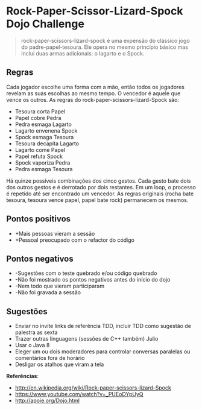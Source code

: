 Rock-Paper-Scissor-Lizard-Spock Dojo Challenge
==============================================

>rock-paper-scissors-lizard-spock é uma expensão do clássico jogo do padre-papel-tesoura. Ele opera no mesmo princípio básico mas inclui duas armas adicionais: o lagarto e o Spock.

Regras
----------------

Cada jogador escolhe uma forma com a mão, então todos os jogadores revelam as suas escolhas ao mesmo tempo. O vencedor é aquele que vence os outros. As regras do rock-paper-scissors-lizard-Spock são:

- Tesoura corta Papel
- Papel cobre Pedra
- Pedra esmaga Lagarto
- Lagarto envenena Spock
- Spock esmaga Tesoura
- Tesoura decapita Lagarto
- Lagarto come Papel
- Papel refuta Spock
- Spock vaporiza Pedra
- Pedra esmaga Tesoura

Há quinze possíveis combinações dos cinco gestos. Cada gesto bate dois dos outros gestos e é derrotado por dois restantes. Em um loop, o processo é repetido até ser encontrado um vencedor. As regras originais (rocha bate tesoura, tesoura vence papel, papel bate rock) permanecem os mesmos.

Pontos positivos
----------------
* +Mais pessoas vieram a sessão
* +Pessoal preocupado com o refactor do código

Pontos negativos
----------------
* -Sugestões com o teste quebrado e/ou código quebrado
* -Não foi mostrado os pontos negativos antes do início do dojo
* -Nem todo que vieram participaram
* -Não foi gravada a sessão

Sugestões
---------
* Enviar no invite links de referência TDD, incluir TDD como sugestão de palestra as sexta
* Trazer outras linguagens (sessões de C++ também) Julio
* Usar o Java 8
* Eleger um ou dois moderadores para controlar conversas paralelas ou comentários fora de horário
* Desligar os atalhos que viram a tela

**Referências**: 
* http://en.wikipedia.org/wiki/Rock-paper-scissors-lizard-Spock
* https://www.youtube.com/watch?v=_PUEoDYpUyQ
* http://apoie.org/Dojo.html
